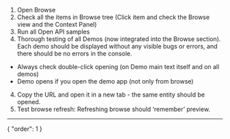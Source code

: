 1. Open Browse
2. Check all the items in Browse tree (Click item and check the Browse view and the Context Panel)
2. Run all Open API samples 
3. Thorough testing of all Demos (now integrated into the Browse section). Each demo should be displayed without any visible bugs or errors, and there should be no errors in the console. 
- Always check double-click opening (on Demo main text itself and on all demos)
- Demo opens if you open the demo app (not only from browse)
4. Copy the URL and open it in a new tab - the same entity should be opened.
5. Test browse refresh: Refreshing browse should ‘remember’ preview.
---
{
  "order": 1
}